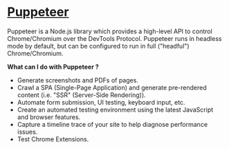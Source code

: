# [Puppeteer]("https://pptr.dev/")   

Puppeteer is a Node.js library which provides a high-level API to control Chrome/Chromium over the DevTools Protocol. Puppeteer runs in headless mode by default, but can be configured to run in full ("headful") Chrome/Chromium.  

  **What can I do with Puppeteer ?**  

* Generate screenshots and PDFs of pages.
* Crawl a SPA (Single-Page Application) and generate pre-rendered content (i.e. "SSR" (Server-Side Rendering)).
* Automate form submission, UI testing, keyboard input, etc.
* Create an automated testing environment using the latest JavaScript and browser features.
* Capture a timeline trace of your site to help diagnose performance issues.
* Test Chrome Extensions.
